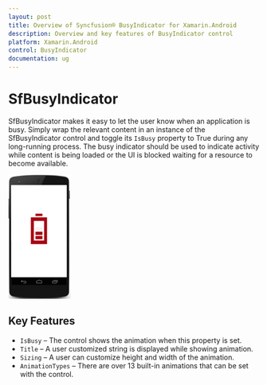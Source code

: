 ```yaml
---
layout: post
title: Overview of Syncfusion® BusyIndicator for Xamarin.Android
description: Overview and key features of BusyIndicator control
platform: Xamarin.Android
control: BusyIndicator
documentation: ug
---
```


# SfBusyIndicator

SfBusyIndicator makes it easy to let the user know when an application is busy. Simply wrap the relevant content in an instance of the SfBusyIndicator control and toggle its `IsBusy` property to True during any long-running process. The busy indicator should be used to indicate activity while content is being loaded or the UI is blocked waiting for a resource to become available. 

![](images/overview.png)

## Key Features

* `IsBusy` – The control shows the animation when this property is set.
* `Title` – A user customized string is displayed while showing animation.
* `Sizing` – A user can customize height and width of the animation.
* `AnimationTypes` – There are over 13 built-in animations that can be set with the control.



